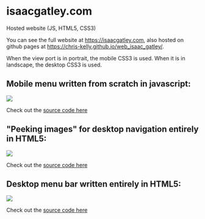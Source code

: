 # isaacgatley.com
Hosted website (JS, HTML5, CSS3)

You can see the full website at <a target="_blank" href="https://isaacgatley.com">https://isaacgatley.com</a>, also hosted on github pages at <a target="_blank" href="https://chris-kelly.github.io/web_isaac_gatley/">https://chris-kelly.github.io/web_isaac_gatley/</a>.

When the view port is in portrait, the mobile CSS3 is used. When it is in landscape, the desktop CSS3 is used.

## Mobile menu written from scratch in javascript:
<img src="https://media.giphy.com/media/iGeaLeSYmq6EBm6PMc/giphy.gif"></img>

Check out the <a href="https://github.com/chris-kelly/web_isaac_gatley/blob/master/js/menubar.js">source code here</a>

## "Peeking images" for desktop navigation entirely in HTML5:
<img src="https://media.giphy.com/media/KG64Y2nf1hvCd6p2S7/giphy.gif"></img>

Check out the <a href="https://github.com/chris-kelly/web_isaac_gatley/blob/master/index.html#L103">source code here</a>

## Desktop menu bar written entirely in HTML5:
<img src="https://media.giphy.com/media/LniHYnQIqtLp7xT4lv/giphy.gif"></img>

Check out the <a href="https://github.com/chris-kelly/web_isaac_gatley/blob/master/css/stylesheet.css#L60">source code here</a>

